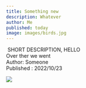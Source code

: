 ```yaml
---
title: Something new
description: Whatever
author: Me
published: today
image: images/birds.jpg
---
```

![]()
SHORT DESCRIPTION, HELLO <br/>
Over ther we went <br/>
Author: Someone  <br/>
Published : 2022/10/23 <br/>

![](images/people.jpg)